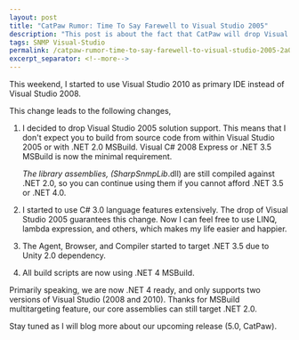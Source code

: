 ```yaml
---
layout: post
title: "CatPaw Rumor: Time To Say Farewell to Visual Studio 2005"
description: "This post is about the fact that CatPaw will drop Visual Studio 2005 support."
tags: SNMP Visual-Studio
permalink: /catpaw-rumor-time-to-say-farewell-to-visual-studio-2005-2a0313501950
excerpt_separator: <!--more-->
---
```

This weekend, I started to use Visual Studio 2010 as primary IDE instead of Visual Studio 2008.
<!--more-->

This change leads to the following changes,

1. I decided to drop Visual Studio 2005 solution support. This means that I don't expect you to build from source code from within Visual Studio 2005 or with .NET 2.0 MSBuild. Visual C# 2008 Express or .NET 3.5 MSBuild is now the minimal requirement.

   *The library assemblies, (SharpSnmpLib*.dll) are still compiled against .NET 2.0, so you can continue using them if you cannot afford .NET 3.5 or .NET 4.0.

1. I started to use C# 3.0 language features extensively. The drop of Visual Studio 2005 guarantees this change. Now I can feel free to use LINQ, lambda expression, and others, which makes my life easier and happier.
1. The Agent, Browser, and Compiler started to target .NET 3.5 due to Unity 2.0 dependency.
1. All build scripts are now using .NET 4 MSBuild.

Primarily speaking, we are now .NET 4 ready, and only supports two versions of Visual Studio (2008 and 2010). Thanks for MSBuild multitargeting feature, our core assemblies can still target .NET 2.0.

Stay tuned as I will blog more about our upcoming release (5.0, CatPaw).
